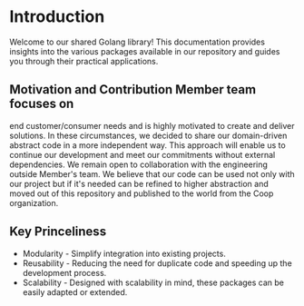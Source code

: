 <!-- markdownlint-disable-file MD009 -->

# Introduction

Welcome to our shared Golang library! This documentation provides insights into
the various packages available in our repository and guides you through their
practical applications.

## Motivation and Contribution Member team focuses on

end customer/consumer needs and is highly motivated to create and deliver
solutions. In these circumstances, we decided to share our domain-driven
abstract code in a more independent way. This approach will enable us to
continue our development and meet our commitments without external
dependencies. We remain open to collaboration with the engineering outside
Member's team. We believe that our code can be used not only with our project
but if it's needed can be refined to higher abstraction and moved out of this
repository and published to the world from the Coop organization.

## Key Princeliness

- Modularity - Simplify integration into existing projects.
- Reusability - Reducing the need for duplicate code and speeding up the
  development process.
- Scalability - Designed with scalability in mind, these packages can be easily
 adapted or extended. 

